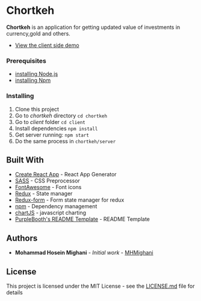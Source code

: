 # Chortkeh

**Chortkeh** is an application for getting updated value of investments in currency,gold and others.

* [View the client side demo](https://mhmighani.github.io/chortkeh-client/)


### Prerequisites

* [installing Node.js](https://nodejs.org/en/)
* [installing Npm](https://www.npmjs.com/)

### Installing

1. Clone this project
2. Go to _chortkeh_ directory
`cd chortkeh`
3. Go to _client_ folder
`cd client`
4. Install dependencies
`npm install`
5. Get server running:
`npm start`
6. Do the same process in `chortkeh/server`

## Built With

* [Create React App](https://create-react-app.dev/) - React App Generator
* [SASS](https://sass-lang.com/) - CSS Preprocessor
* [FontAwesome](https://rometools.github.io/rome/) - Font icons
* [Redux](https://redux.js.org/) - State manager
* [Redux-form](http://redux-form.com/) - Form state manager for redux
* [npm](https://www.npmjs.com/) - Dependency management
* [chartJS](https://www.chartjs.org/) - javascript charting
* [PurpleBooth's README Template](https://gist.github.com/PurpleBooth/109311bb0361f32d87a2) - README Template

## Authors

* **Mohammad Hosein Mighani** - *Initial work* - [MHMighani](https://github.com/MHMighani)

## License

This project is licensed under the MIT License - see the [LICENSE.md](LICENSE.md) file for details